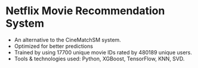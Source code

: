 # Netflix Movie Recommendation System
- An alternative to the CineMatchSM system.
- Optimized for better predictions
- Trained by using 17700 unique movie IDs rated by 480189 unique users. 
- Tools & technologies used: Python, XGBoost, TensorFlow, KNN, SVD.
